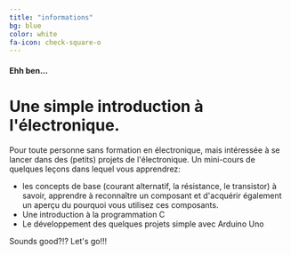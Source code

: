 ```yaml
---
title: "informations"
bg: blue
color: white
fa-icon: check-square-o
---
```


#### Ehh ben...

# Une simple introduction à l'électronique.

Pour toute personne sans formation en électronique, mais intéressée à se lancer dans des (petits) projets de l'électronique. Un mini-cours de quelques leçons dans lequel vous apprendrez:

- les concepts de base (courant alternatif, la résistance, le transistor) à savoir, apprendre à reconnaître un composant et d'acquérir également un aperçu du pourquoi vous utilisez ces composants.
- Une introduction à la programmation C
- Le développement des quelques projets simple avec Arduino Uno


Sounds good?!? Let's go!!!


